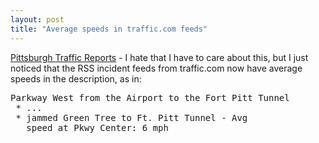 ```yaml
---
layout: post
title: "Average speeds in traffic.com feeds"
---
```




<a href="http://www.traffic.com/Pittsburgh-Traffic/Pittsburgh-Traffic-Reports.html">Pittsburgh Traffic Reports</a> - I hate that I have to care about this, but I just noticed that the RSS incident feeds from traffic.com now have average speeds in the description, as in:

<pre>
Parkway West from the Airport to the Fort Pitt Tunnel
 * ...
 * jammed Green Tree to Ft. Pitt Tunnel - Avg 
   speed at Pkwy Center: 6 mph
</pre>


